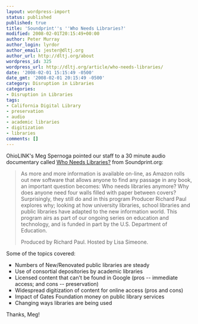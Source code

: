 ```yaml
---
layout: wordpress-import
status: published
published: true
title: 'Soundprint''s ''Who Needs Libraries?'
modified: 2008-02-01T20:15:49+00:00
author: Peter Murray
author_login: lyrdor
author_email: jester@dltj.org
author_url: http://dltj.org/about
wordpress_id: 325
wordpress_url: http://dltj.org/article/who-needs-libraries/
date: '2008-02-01 15:15:49 -0500'
date_gmt: '2008-02-01 20:15:49 -0500'
category: Disruption in Libraries
categories:
- Disruption in Libraries
tags:
- California Digital Library
- preservation
- audio
- academic libraries
- digitization
- libraries
comments: []
---
```

<p>OhioLINK's Meg Spernoga pointed our staff to a 30 minute audio documentary called <a href="http://www.soundprint.org/radio/display_show/ID/629/name/Who+needs+libraries" title="Who needs libraries?">Who Needs Libraries?</a> from Soundprint.org:</p>
<blockquote><p>
As more and more information is available on-line, as Amazon rolls out new software that allows anyone to find any passage in any book, an important question becomes: Who needs libraries anymore? Why does anyone need four walls filled with paper between covers? Surprisingly, they still do and in this program Producer Richard Paul explores why; looking at how university libraries, school libraries and public libraries have adapted to the new information world. This program airs as part of our ongoing series on education and technology, and is funded in part by the U.S. Department of Education.</p>
<p>Produced by Richard Paul. Hosted by Lisa Simeone.
</p></blockquote>
<p>Some of the topics covered:</p>
<ul type="square">
<li>Numbers of New/Renovated public libraries are steady</li>
<li>Use of consortial depositories by academic libraries</li>
<li>Licensed content that can't be found in Google (pros -- immediate access; and cons -- preservation)</li>
<li>Widespread digitization of content for online access (pros and cons)</li>
<li>Impact of Gates Foundation money on public library services</li>
<li>Changing ways libraries are being used</li>
</ul>
<p>Thanks, Meg!</p>
